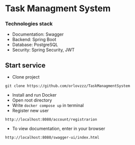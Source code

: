 # Task Managment System

### Technologies stack
* Documentation: Swagger
* Backend: Spring Boot
* Database: PostgreSQL
* Security: Spring Security, JWT
## Start service

* Clone project
```
git clone https://github.com/orlovzzz/TaskManagmentSystem 
```
* Install and run Docker
* Open root directory
* Write ```docker compose up``` in terminal
* Register new user
```
http://localhost:8080/account/registrarion
```
* To view documentation, enter in your browser
```
http://localhost:8080/swagger-ui/index.html
```
